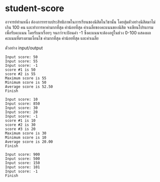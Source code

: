 # student-score

อาจารย์ท่านหนึ่ง ต้องการทราบประสิทธิภาพในการเรียนของนิสิตในวิชานั้น โดยสุ่มตัวอย่างนิสิตมาไม่เกิน 100 คน
และทำการหาค่ามากที่สุด ค่าน้อยที่สุด ค่าเฉลี่ยของคะแนนของนิสิต
จงเขียนโปรแกรมเพื่อรับคะแนน โดยรับมาเรื่อยๆ จนกว่าจะป้อนค่า -1 ซึ่งคะแนนจะต้องอยู่ในช่วง 0-100
แสดงผลคะแนนที่ตรงตามเงื่อนไข ค่ามากที่สุด ค่าน้อยที่สุด และค่าเฉลี่ย


ตัวอย่าง input/output
```
Input score: 50
Input score: 55
Input score: -1
score #1 is 50
score #2 is 55
Maximum score is 55
Minimum score is 50
Average score is 52.50
Finish
```

```
Input score: 10
Input score: 850
Input score: 30
Input score: 20
Input score: -1
score #1 is 10
score #2 is 30
score #3 is 20
Maximum score is 30
Minimum score is 10
Average score is 20.00
Finish
```

```
Input score: 900
Input score: 500
Input score: 150
Input score: 101
Input score: -1
Finish
```
